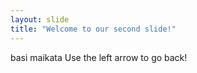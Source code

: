 ```yaml
---
layout: slide
title: "Welcome to our second slide!"
---
```

basi maikata 
Use the left arrow to go back!
